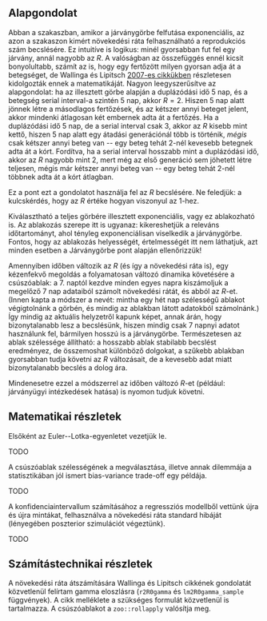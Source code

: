 ## Alapgondolat

Abban a szakaszban, amikor a járványgörbe felfutása exponenciális, az azon a szakaszon kimért növekedési ráta felhasználható a reprodukciós szám becslésére. Ez intuitíve is logikus: minél gyorsabban fut fel egy járvány, annál nagyobb az $R$. A valóságban az összefüggés ennél kicsit bonyolultabb, számít az is, hogy egy fertőzött milyen gyorsan adja át a betegséget, de Wallinga és Lipitsch [2007-es cikkükben](https://royalsocietypublishing.org/doi/abs/10.1098/rspb.2006.3754) részletesen kidolgozták ennek a matematikáját. Nagyon leegyszerűsítve az alapgondolat: ha az illesztett görbe alapján a duplázódási idő 5 nap, és a betegség serial interval-a szintén 5 nap, akkor $R=2$. Hiszen 5 nap alatt jönnek létre a másodlagos fertőzések, és az kétszer annyi beteget jelent, akkor mindenki átlagosan két embernek adta át a fertőzés. Ha a duplázódási idő 5 nap, de a serial interval csak 3, akkor az $R$ kisebb mint kettő, hiszen 5 nap alatt egy átadási generációnál több is történik, *mégis* csak kétszer annyi beteg van -- egy beteg tehát 2-nél kevesebb betegnek adta át a kórt. Fordítva, ha a serial interval hosszabb mint a duplázódási idő, akkor az $R$ nagyobb mint 2, mert még az első generáció sem jöhetett létre teljesen, mégis már kétszer annyi beteg van -- egy beteg tehát 2-nél többnek adta át a kórt átlagban.

Ez a pont ezt a gondolatot használja fel az $R$ becslésére. Ne feledjük: a kulcskérdés, hogy az $R$ értéke hogyan viszonyul az 1-hez.

Kiválasztható a teljes görbére illesztett exponenciális, vagy ez ablakozható is. Az ablakozás szerepe itt is ugyanaz: kikereshetjük a releváns időtartományt, ahol tényleg exponenciálisan viselkedik a járványgörbe. Fontos, hogy az ablakozás helyességét, értelmességét itt nem láthatjuk, azt minden esetben a Járványgörbe pont alapján ellenőrizzük!

Amennyiben időben változik az $R$ (és így a növekedési ráta is), egy kézenfekvő megoldás a folyamatosan változó dinamika követésére a csúszóablak: a 7. naptól kezdve minden egyes napra kiszámoljuk a megelőző 7 nap adataiból számolt növekedési rátát, és abból az $R$-et. (Innen kapta a módszer a nevét: mintha egy hét nap szélességű ablakot végigtolnánk a görbén, és mindig az ablakban látott adatokból számolnánk.) Így mindig az aktuális helyzetről kapunk képet, annak árán, hogy bizonytalanabb lesz a becslésünk, hiszen mindig csak 7 napnyi adatot használunk fel, bármilyen hosszú is a járványgörbe. Természetesen az ablak szélessége állítható: a hosszabb ablak stabilabb becslést eredményez, de összemoshat különböző dolgokat, a szűkebb ablakban gyorsabban tudja követni az $R$ változásait, de a kevesebb adat miatt bizonytalanabb becslés a dolog ára.

Mindenesetre ezzel a módszerrel az időben változó $R$-et (például: járványügyi intézkedések hatása) is nyomon tudjuk követni.

## Matematikai részletek

Elsőként az Euler--Lotka-egyenletet vezetjük le.

TODO

A csúszóablak szélességének a megválasztása, illetve annak dilemmája a statisztikában jól ismert bias-variance trade-off egy példája.

TODO

A konfidenciaintervallum számításához a regressziós modellből vettünk újra és újra mintákat, felhasználva a növekedési ráta standard hibáját (lényegében poszterior szimulációt végeztünk).

TODO

## Számítástechnikai részletek

A növekedési ráta átszámítására Wallinga és Lipitsch cikkének gondolatát közvetlenül felírtam gamma eloszlásra (`r2R0gamma` és `lm2R0gamma_sample` függvények). A cikk melléklete a szükséges formulát közvetlenül is tartalmazza. A csúszóablakot a `zoo::rollapply` valósítja meg.